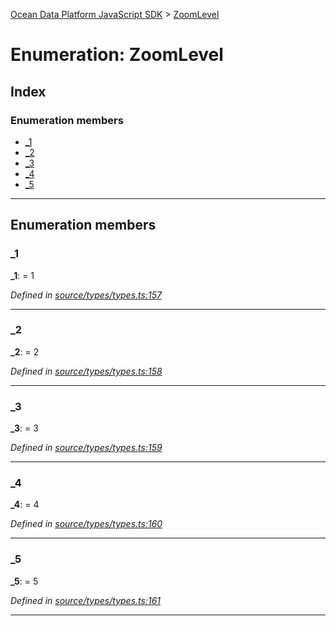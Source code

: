 [Ocean Data Platform JavaScript SDK](../README.md) > [ZoomLevel](../enums/zoomlevel.md)

# Enumeration: ZoomLevel

## Index

### Enumeration members

* [_1](zoomlevel.md#_1)
* [_2](zoomlevel.md#_2)
* [_3](zoomlevel.md#_3)
* [_4](zoomlevel.md#_4)
* [_5](zoomlevel.md#_5)

---

## Enumeration members

<a id="_1"></a>

###  _1

**_1**:  = 1

*Defined in [source/types/types.ts:157](https://github.com/C4IROcean/ODP-sdk-js/blob/d16dc4d/source/types/types.ts#L157)*

___
<a id="_2"></a>

###  _2

**_2**:  = 2

*Defined in [source/types/types.ts:158](https://github.com/C4IROcean/ODP-sdk-js/blob/d16dc4d/source/types/types.ts#L158)*

___
<a id="_3"></a>

###  _3

**_3**:  = 3

*Defined in [source/types/types.ts:159](https://github.com/C4IROcean/ODP-sdk-js/blob/d16dc4d/source/types/types.ts#L159)*

___
<a id="_4"></a>

###  _4

**_4**:  = 4

*Defined in [source/types/types.ts:160](https://github.com/C4IROcean/ODP-sdk-js/blob/d16dc4d/source/types/types.ts#L160)*

___
<a id="_5"></a>

###  _5

**_5**:  = 5

*Defined in [source/types/types.ts:161](https://github.com/C4IROcean/ODP-sdk-js/blob/d16dc4d/source/types/types.ts#L161)*

___

